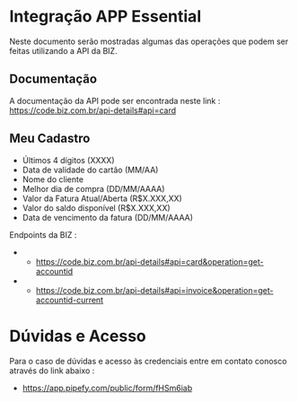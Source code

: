 # Integração APP Essential

Neste documento serão mostradas algumas das operações que podem ser feitas utilizando a API da BIZ.

<h2>Documentação </h2>

A documentação da API pode ser encontrada neste link : https://code.biz.com.br/api-details#api=card

<h2>Meu Cadastro </h2>

- Últimos 4 dígitos (XXXX)
- Data de validade do cartão (MM/AA)
- Nome do cliente
- Melhor dia de compra (DD/MM/AAAA)
- Valor da Fatura Atual/Aberta (R$X.XXX,XX)
- Valor do saldo disponível (R$X.XXX,XX)
- Data de vencimento da fatura (DD/MM/AAAA)

Endpoints da BIZ : 
- - https://code.biz.com.br/api-details#api=card&operation=get-accountid
- - https://code.biz.com.br/api-details#api=invoice&operation=get-accountid-current

# Dúvidas e Acesso

Para o caso de dúvidas e acesso às credenciais entre em contato conosco através do link abaixo : 
- https://app.pipefy.com/public/form/fHSm6iab
